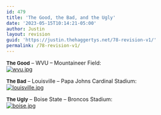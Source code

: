 ```yaml
---
id: 479
title: 'The Good, the Bad, and the Ugly'
date: '2023-05-15T10:14:21-05:00'
author: Justin
layout: revision
guid: 'https://justin.thehaggertys.net/78-revision-v1/'
permalink: /78-revision-v1/
---
```


**<font size="2">The Good</font>** – WVU – Mountaineer Field:  
[![wvu.jpg](https://justin.thehaggertys.net/wp-content/uploads/2006/11/wvu.jpg)](https://justin.thehaggertys.net/wp-content/uploads/2006/11/wvu.jpg "wvu.jpg")

**<font size="2">The Bad</font>** – Louisville – Papa Johns Cardinal Stadium:  
[![louisville.jpg](https://justin.thehaggertys.net/wp-content/uploads/2006/11/louisville.jpg)](https://justin.thehaggertys.net/wp-content/uploads/2006/11/louisville.jpg "louisville.jpg")

**<font size="2">The Ugly</font>** – Boise State – Broncos Stadium:  
[![boise.jpg](https://justin.thehaggertys.net/wp-content/uploads/2006/11/boise.jpg)](https://justin.thehaggertys.net/wp-content/uploads/2006/11/boise.jpg "boise.jpg")